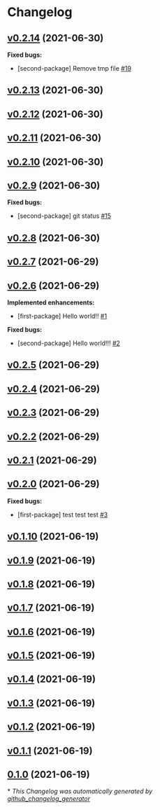 # Changelog

## [v0.2.14](https://github.com/kpicaza/monorepo-test/tree/v0.2.14) (2021-06-30)

**Fixed bugs:**

- \[second-package\] Remove tmp file [\#19](https://github.com/kpicaza/monorepo-test/issues/19)

## [v0.2.13](https://github.com/kpicaza/monorepo-test/tree/v0.2.13) (2021-06-30)

## [v0.2.12](https://github.com/kpicaza/monorepo-test/tree/v0.2.12) (2021-06-30)

## [v0.2.11](https://github.com/kpicaza/monorepo-test/tree/v0.2.11) (2021-06-30)

## [v0.2.10](https://github.com/kpicaza/monorepo-test/tree/v0.2.10) (2021-06-30)

## [v0.2.9](https://github.com/kpicaza/monorepo-test/tree/v0.2.9) (2021-06-30)

**Fixed bugs:**

- \[second-package\] git status [\#15](https://github.com/kpicaza/monorepo-test/issues/15)

## [v0.2.8](https://github.com/kpicaza/monorepo-test/tree/v0.2.8) (2021-06-30)

## [v0.2.7](https://github.com/kpicaza/monorepo-test/tree/v0.2.7) (2021-06-29)

## [v0.2.6](https://github.com/kpicaza/monorepo-test/tree/v0.2.6) (2021-06-29)

**Implemented enhancements:**

- \[first-package\] Hello world!! [\#1](https://github.com/kpicaza/monorepo-test/issues/1)

**Fixed bugs:**

- \[second-package\] Hello world!!! [\#2](https://github.com/kpicaza/monorepo-test/issues/2)

## [v0.2.5](https://github.com/kpicaza/monorepo-test/tree/v0.2.5) (2021-06-29)

## [v0.2.4](https://github.com/kpicaza/monorepo-test/tree/v0.2.4) (2021-06-29)

## [v0.2.3](https://github.com/kpicaza/monorepo-test/tree/v0.2.3) (2021-06-29)

## [v0.2.2](https://github.com/kpicaza/monorepo-test/tree/v0.2.2) (2021-06-29)

## [v0.2.1](https://github.com/kpicaza/monorepo-test/tree/v0.2.1) (2021-06-29)

## [v0.2.0](https://github.com/kpicaza/monorepo-test/tree/v0.2.0) (2021-06-29)

**Fixed bugs:**

- \[first-package\] test test test [\#3](https://github.com/kpicaza/monorepo-test/issues/3)

## [v0.1.10](https://github.com/kpicaza/monorepo-test/tree/v0.1.10) (2021-06-19)

## [v0.1.9](https://github.com/kpicaza/monorepo-test/tree/v0.1.9) (2021-06-19)

## [v0.1.8](https://github.com/kpicaza/monorepo-test/tree/v0.1.8) (2021-06-19)

## [v0.1.7](https://github.com/kpicaza/monorepo-test/tree/v0.1.7) (2021-06-19)

## [v0.1.6](https://github.com/kpicaza/monorepo-test/tree/v0.1.6) (2021-06-19)

## [v0.1.5](https://github.com/kpicaza/monorepo-test/tree/v0.1.5) (2021-06-19)

## [v0.1.4](https://github.com/kpicaza/monorepo-test/tree/v0.1.4) (2021-06-19)

## [v0.1.3](https://github.com/kpicaza/monorepo-test/tree/v0.1.3) (2021-06-19)

## [v0.1.2](https://github.com/kpicaza/monorepo-test/tree/v0.1.2) (2021-06-19)

## [v0.1.1](https://github.com/kpicaza/monorepo-test/tree/v0.1.1) (2021-06-19)

## [0.1.0](https://github.com/kpicaza/monorepo-test/tree/0.1.0) (2021-06-19)



\* *This Changelog was automatically generated by [github_changelog_generator](https://github.com/github-changelog-generator/github-changelog-generator)*
